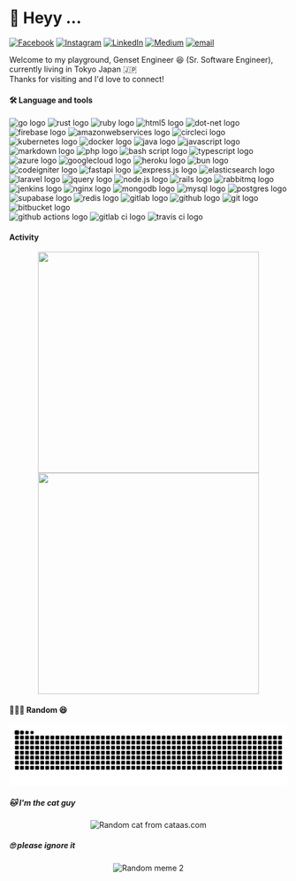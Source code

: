 # 💫 Heyy ...

[![Facebook](https://img.shields.io/badge/Facebook-%231877F2.svg?logo=Facebook&logoColor=white)](https://facebook.com/https://www.facebook.com/cakazies) [![Instagram](https://img.shields.io/badge/Instagram-%23E4405F.svg?logo=Instagram&logoColor=white)](https://instagram.com/https://www.instagram.com/cakazies/) [![LinkedIn](https://img.shields.io/badge/LinkedIn-%230077B5.svg?logo=linkedin&logoColor=white)](https://linkedin.com/in/https://www.linkedin.com/in/cakazies/) [![Medium](https://img.shields.io/badge/Medium-12100E?logo=medium&logoColor=white)](https://medium.com/@https://medium.com/@cakazies) [![email](https://img.shields.io/badge/Email-D14836?logo=gmail&logoColor=white)](mailto:cakazies@gmail.com)

Welcome to my playground, Genset Engineer 😆 (Sr. Software Engineer), currently living in Tokyo Japan 🇯🇵<br>Thanks for visiting and I'd love to connect!<br>



#### 🛠 Language and tools


<div align="left">
  <img src="https://cdn.jsdelivr.net/gh/devicons/devicon/icons/go/go-original-wordmark.svg"  width="24" alt="go logo"  />
  <img src="https://cdn.jsdelivr.net/gh/devicons/devicon/icons/rust/rust-original.svg"  width="24" alt="rust logo"  />
  <img src="https://cdn.jsdelivr.net/gh/devicons/devicon/icons/ruby/ruby-plain-wordmark.svg"  width="24" alt="ruby logo"  />
  <img src="https://cdn.jsdelivr.net/gh/devicons/devicon/icons/html5/html5-original.svg"  width="24" alt="html5 logo"  />
  <img src="https://cdn.jsdelivr.net/gh/devicons/devicon/icons/dot-net/dot-net-plain-wordmark.svg"  width="24" alt="dot-net logo"  />
  <img src="https://cdn.jsdelivr.net/gh/devicons/devicon/icons/firebase/firebase-plain-wordmark.svg"  width="24" alt="firebase logo"  />
  <img src="https://cdn.jsdelivr.net/gh/devicons/devicon/icons/amazonwebservices/amazonwebservices-line-wordmark.svg"  width="24" alt="amazonwebservices logo"  />
  <img src="https://cdn.jsdelivr.net/gh/devicons/devicon/icons/circleci/circleci-plain.svg"  width="24" alt="circleci logo"  />
  <img src="https://cdn.jsdelivr.net/gh/devicons/devicon/icons/kubernetes/kubernetes-plain.svg"  width="24" alt="kubernetes logo"  />
  <img src="https://cdn.jsdelivr.net/gh/devicons/devicon/icons/docker/docker-plain-wordmark.svg"  width="24" alt="docker logo"  />
  <img src="https://cdn.jsdelivr.net/gh/devicons/devicon/icons/java/java-original-wordmark.svg"  width="24" alt="java logo"  />
  <img src="https://cdn.jsdelivr.net/gh/devicons/devicon/icons/javascript/javascript-original.svg"  width="24" alt="javascript logo"  />
  <img src="https://cdn.jsdelivr.net/gh/devicons/devicon/icons/markdown/markdown-original.svg"  width="24" alt="markdown logo"  />
  <img src="https://cdn.jsdelivr.net/gh/devicons/devicon/icons/php/php-original.svg"  width="24" alt="php logo"  />
  <img src="https://cdn.jsdelivr.net/gh/devicons/devicon/icons/bash/bash-original.svg"  width="24" alt="bash script logo"  />
  <img src="https://cdn.jsdelivr.net/gh/devicons/devicon/icons/typescript/typescript-original.svg"  width="24" alt="typescript logo"  />
  <img src="https://cdn.jsdelivr.net/gh/devicons/devicon/icons/azure/azure-original.svg"  width="24" alt="azure logo"  />
  <img src="https://cdn.jsdelivr.net/gh/devicons/devicon/icons/googlecloud/googlecloud-original.svg"  width="24" alt="googlecloud logo"  />
  <img src="https://cdn.jsdelivr.net/gh/devicons/devicon/icons/heroku/heroku-original.svg"  width="24" alt="heroku logo"  />
  <img src="https://cdn.jsdelivr.net/gh/devicons/devicon/icons/bun/bun-original.svg"  width="24" alt="bun logo"  />
  <img src="https://cdn.jsdelivr.net/gh/devicons/devicon/icons/codeigniter/codeigniter-plain-wordmark.svg"  width="24" alt="codeigniter logo"  />
  <img src="https://cdn.jsdelivr.net/gh/devicons/devicon/icons/fastapi/fastapi-original.svg"  width="24" alt="fastapi logo"  />
  <img src="https://cdn.jsdelivr.net/gh/devicons/devicon/icons/express/express-original.svg"  width="24" alt="express.js logo"  />
  <img src="https://cdn.jsdelivr.net/gh/devicons/devicon/icons/elasticsearch/elasticsearch-original.svg"  width="24" alt="elasticsearch logo"  />
  <img src="https://cdn.jsdelivr.net/gh/devicons/devicon/icons/laravel/laravel-original-wordmark.svg"  width="24" alt="laravel logo"  />
  <img src="https://cdn.jsdelivr.net/gh/devicons/devicon/icons/jquery/jquery-original.svg"  width="24" alt="jquery logo"  />
  <img src="https://cdn.jsdelivr.net/gh/devicons/devicon/icons/nodejs/nodejs-original.svg"  width="24" alt="node.js logo"  />
  <img src="https://cdn.jsdelivr.net/gh/devicons/devicon/icons/rails/rails-plain-wordmark.svg"  width="24" alt="rails logo"  />
  <img src="https://cdn.jsdelivr.net/gh/devicons/devicon/icons/rabbitmq/rabbitmq-original.svg"  width="24" alt="rabbitmq logo"  />
  <img src="https://cdn.jsdelivr.net/gh/devicons/devicon/icons/jenkins/jenkins-original.svg"  width="24" alt="jenkins logo"  />
  <img src="https://cdn.jsdelivr.net/gh/devicons/devicon/icons/nginx/nginx-original.svg"  width="24" alt="nginx logo"  />
  <img src="https://cdn.jsdelivr.net/gh/devicons/devicon/icons/mongodb/mongodb-original.svg"  width="24" alt="mongodb logo"  />
  <img src="https://cdn.jsdelivr.net/gh/devicons/devicon/icons/mysql/mysql-original-wordmark.svg"  width="24" alt="mysql logo"  />
  <img src="https://cdn.jsdelivr.net/gh/devicons/devicon/icons/postgresql/postgresql-original-wordmark.svg"  width="24" alt="postgres logo"  />
  <img src="https://cdn.jsdelivr.net/gh/devicons/devicon/icons/supabase/supabase-original.svg"  width="24" alt="supabase logo"  />
  <img src="https://cdn.jsdelivr.net/gh/devicons/devicon/icons/redis/redis-original-wordmark.svg"  width="24" alt="redis logo"  />
  <img src="https://cdn.jsdelivr.net/gh/devicons/devicon/icons/gitlab/gitlab-original.svg"  width="24" alt="gitlab logo"  />
  <img src="https://cdn.jsdelivr.net/gh/devicons/devicon/icons/github/github-original.svg"  width="24" alt="github logo"  />
  <img src="https://cdn.jsdelivr.net/gh/devicons/devicon/icons/git/git-original-wordmark.svg"  width="24" alt="git logo"  />
  <img src="https://cdn.jsdelivr.net/gh/devicons/devicon/icons/bitbucket/bitbucket-original.svg"  width="24" alt="bitbucket logo"  />
  <br/>
  <img src="https://img.shields.io/badge/GitHub%20Actions-2088FF?logo=github-actions&logoColor=white"  height="20" alt="github actions logo"  />
  <img src="https://img.shields.io/badge/GitLab%20CI-FC6D26?logo=gitlab-ci&logoColor=white"  height="20" alt="gitlab ci logo"  />
  <img src="https://img.shields.io/badge/Travis%20CI-3EAAAF?logo=travis&logoColor=white"  height="20" alt="travis ci logo"  />
</div>


#### Activity

<p align="center">
  <img align="center" width="400px" height="400px" src="https://wakatime.com/share/@ed117f6a-9782-466f-8634-55bbc2379a18/98cbc223-c35d-4cb1-9b77-5a4ca8ec9fe4.svg"/>
  <img align="center" height="400px" width="400px" src="https://wakatime.com/share/@ed117f6a-9782-466f-8634-55bbc2379a18/966394dd-d83a-48c7-930d-0aec865eb1c5.svg" />
</p>

#### 🎉🎉🎉 Random 😆

<img src="https://raw.githubusercontent.com/cakazies/cakazies/output/snake.svg" alt="Snake animation" />


##### 🐱 I'm the cat guy

<p align="center">
  <img src="https://cataas.com/cat" width="300" alt="Random cat from cataas.com" />
</p>

##### 🙄 please ignore it

<p align="center">
  <img src="https://gifroz.vercel.app/?q=meme&source=tenor" width="300" alt="Random meme 2" />
</p>

